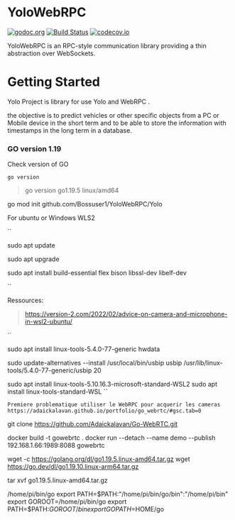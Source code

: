 # YoloWebRPC

[![godoc.org](http://img.shields.io/badge/godoc-reference-5272B4.svg?style=flat-square)](https://godoc.org/github.com/Benzinga/go-webrpc) [![Build Status](https://travis-ci.org/Benzinga/go-webrpc.svg)](https://travis-ci.org/Benzinga/go-webrpc) [![codecov.io](http://codecov.io/github/Benzinga/go-webrpc/coverage.svg?branch=master)](http://codecov.io/github/Benzinga/go-webrpc?branch=master)


YoloWebRPC is an RPC-style communication library providing a thin abstraction over WebSockets.



# Getting Started

Yolo Project is library for use Yolo and WebRPC .

the objective is to predict vehicles or other specific objects from a PC or Mobile device in the short term and to be able to store the information with timestamps in the long term in a database. 

### GO version 1.19

Check version of GO 

``
 go version 
``
> go version go1.19.5 linux/amd64


go mod init github.com/Bossuser1/YoloWebRPC/Yolo


For ubuntu or Windows WLS2

``

sudo apt update

sudo apt upgrade

sudo apt install build-essential flex bison libssl-dev libelf-dev

``

Ressources: 
> https://version-2.com/2022/02/advice-on-camera-and-microphone-in-wsl2-ubuntu/

``

sudo apt install linux-tools-5.4.0-77-generic hwdata

sudo update-alternatives --install /usr/local/bin/usbip usbip /usr/lib/linux-tools/5.4.0-77-generic/usbip 20

sudo apt install linux-tools-5.10.16.3-microsoft-standard-WSL2
sudo apt install linux-tools-standard-WSL
``


```
Premiere problematique utiliser le WebRPC pour acquerir les cameras
https://adaickalavan.github.io/portfolio/go_webrtc/#gsc.tab=0
```

git clone https://github.com/Adaickalavan/Go-WebRTC.git

docker build -t gowebrtc .
docker run --detach --name demo --publish 192.168.1.66:1989:8088 gowebrtc


 wget -c https://golang.org/dl/go1.19.5.linux-amd64.tar.gz
 wget https://go.dev/dl/go1.19.10.linux-arm64.tar.gz

tar xvf go1.19.5.linux-amd64.tar.gz  

/home/pi/bin/go
export PATH=$PATH:"/home/pi/bin/go/bin":"/home/pi/bin"
export GOROOT=/home/pi/bin/go
export PATH=$PATH:$GOROOT/bin
export GOPATH=$HOME/go